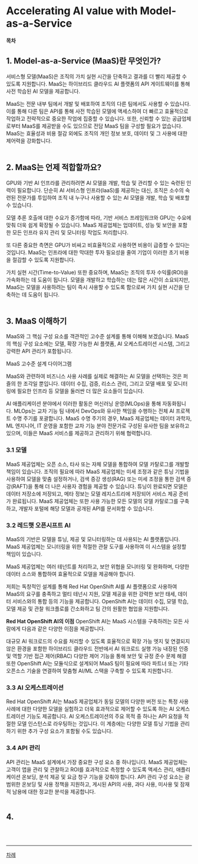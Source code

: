 # Accelerating AI value with Model-as-a-Service

**목차**


## 1. Model-as-a-Service (MaaS)란 무엇인가? 

서비스형 모델(MaaS)은 조직의 가치 실현 시간을 단축하고 결과를 더 빨리 제공할 수 있도록 지원합니다. MaaS는 하이브리드 클라우드 AI 플랫폼의 API 게이트웨이를 통해 사전 학습된 AI 모델을 제공합니다.

MaaS는 전문 내부 팀에서 개발 및 배포하여 조직의 다른 팀에서도 사용할 수 있습니다. 이를 통해 다른 팀은 API를 통해 사전 학습된 모델에 액세스하여 더 빠르고 효율적으로 작업하고 전략적으로 중요한 작업에 집중할 수 있습니다. 또한, 신뢰할 수 있는 공급업체로부터 MaaS를 제공받을 수도 있으므로 전담 MaaS 팀을 구성할 필요가 없습니다. MaaS는 효율성과 비용 절감 외에도 조직의 개인 정보 보호, 데이터 및 그 사용에 대한 제어력을 강화합니다.
<br>
<br>

## 2. MaaS는 언제 적합할까요?

GPU와 기반 AI 인프라를 관리하려면 AI 모델을 개발, 학습 및 관리할 수 있는 숙련된 인력이 필요합니다. 단순히 AI 서비스형 인프라(IaaS)를 제공하는 대신, 조직은 소수의 숙련된 전문가를 투입하여 조직 내 누구나 사용할 수 있는 AI 모델을 개발, 학습 및 배포할 수 있습니다.

모델 추론 호출에 대한 수요가 증가함에 따라, 기반 서비스 프레임워크와 GPU는 수요에 맞춰 더욱 쉽게 확장될 수 있습니다. MaaS 제공업체는 업데이트, 성능 및 보안을 포함한 모든 인프라 유지 관리 및 모니터링 작업도 처리합니다.

또 다른 중요한 측면은 GPU가 비싸고 비효율적으로 사용하면 비용이 급증할 수 있다는 것입니다. MaaS는 인프라에 대한 막대한 투자 필요성을 줄여 기업이 이러한 초기 비용을 절감할 수 있도록 지원합니다.

가치 실현 시간(Time-to-Value) 또한 중요하며, MaaS는 조직의 투자 수익률(ROI)을 가속화하는 데 도움이 됩니다. 모델을 개발하고 학습하는 데는 많은 시간이 소요되지만, MaaS는 모델을 사용하려는 팀이 즉시 사용할 수 있도록 함으로써 가치 실현 시간을 단축하는 데 도움이 됩니다.
<br>
<br>

## 3. MaaS 이해하기

MaaS와 그 핵심 구성 요소를 객관적인 고수준 설계를 통해 이해해 보겠습니다. MaaS의 핵심 구성 요소에는 모델, 확장 가능한 AI 플랫폼, AI 오케스트레이션 시스템, 그리고 강력한 API 관리가 포함됩니다.

MaaS 고수준 설계 다이어그램

MaaS와 관련하여 비즈니스 사용 사례를 실제로 해결하는 AI 모델을 선택하는 것은 퍼즐의 한 조각일 뿐입니다. 데이터 수집, 검증, 리소스 관리, 그리고 모델 배포 및 모니터링에 필요한 인프라 등 모델을 둘러싼 더 많은 요소들이 있습니다.

AI 애플리케이션 분야에서 이러한 활동은 머신러닝 운영(MLOps)을 통해 자동화됩니다. MLOps는 교차 기능 팀 내에서 DevOps와 유사한 책임을 수행하는 전체 AI 프로젝트 수명 주기를 포괄합니다. MaaS 수명 주기의 경우, MaaS 제공업체는 데이터 과학자, ML 엔지니어, IT 운영을 포함한 교차 기능 분야 전문가로 구성된 유사한 팀을 보유하고 있으며, 이들은 MaaS 서비스를 제공하고 관리하기 위해 협력합니다.

### 3.1 모델

MaaS 제공업체는 오픈 소스, 타사 또는 자체 모델을 통합하여 모델 카탈로그를 개발할 책임이 있습니다. 조직의 필요에 따라 MaaS 제공업체는 미세 조정과 같은 튜닝 기법을 사용하여 모델을 맞춤 설정하거나, 검색 증강 생성(RAG) 또는 미세 조정을 통한 검색 증강(RAFT)을 통해 더 나은 사용자 경험을 제공할 수 있습니다. 튜닝이 완료되면 모델은 데이터 저장소에 저장되고, 메타 정보는 모델 레지스트리에 저장되어 서비스 제공 준비가 완료됩니다. MaaS 제공업체는 또한 사용 가능한 모든 모델의 모델 카탈로그를 구축하고, 개발자 포털에 해당 모델과 공개된 API를 문서화할 수 있습니다.
<br>

### 3.2 레드햇 오픈시프트 AI

MaaS의 기반은 모델을 튜닝, 제공 및 모니터링하는 데 사용되는 AI 플랫폼입니다. MaaS 제공업체는 모니터링을 위한 적절한 관찰 도구를 사용하여 이 시스템을 설정할 책임이 있습니다.

MaaS 제공업체는 여러 테넌트를 처리하고, 보안 위협을 모니터링 및 완화하며, 다양한 데이터 소스와 통합하여 효율적으로 모델을 제공해야 합니다.

저희는 독창적인 설계를 통해 Red Hat OpenShift AI를 AI 플랫폼으로 사용하여 MaaS의 요구를 충족하고 멀티 테넌시 지원, 모델 제공을 위한 강력한 보안 태세, 데이터 서비스와의 통합 등의 기능을 제공합니다. OpenShift AI는 데이터 수집, 모델 학습, 모델 제공 및 관찰 워크플로를 간소화하고 팀 간의 원활한 협업을 지원합니다.

**Red Hat OpenShift AI의 이점**
OpenShift AI는 MaaS 시스템을 구축하려는 모든 사람에게 다음과 같은 다양한 이점을 제공합니다.

대규모 AI 워크로드의 수요를 처리할 수 있도록 효율적으로 확장 가능
엣지 및 연결되지 않은 환경을 포함한 하이브리드 클라우드 전반에서 AI 워크로드 실행 가능
내장된 인증 및 역할 기반 접근 제어(RBAC)
다양한 제어 기능을 통해 보안 및 규정 준수 문제 해결
또한 OpenShift AI는 모듈식으로 설계되어 MaaS 팀이 필요에 따라 파트너 또는 기타 오픈소스 기술을 연결하여 맞춤형 AI/ML 스택을 구축할 수 있도록 지원합니다.
<br>

### 3.3 AI 오케스트레이션

Red Hat OpenShift AI는 MaaS 제공업체가 동일 모델의 다양한 버전 또는 특정 사용 사례에 대한 다양한 모델을 실험하고 더욱 효과적으로 제어할 수 있도록 하는 AI 오케스트레이션 기능도 제공합니다. AI 오케스트레이션의 주요 목적 중 하나는 API 요청을 적절한 모델 인스턴스로 라우팅하는 것입니다. 이 계층에는 다양한 모델 튜닝 기법을 관리하기 위한 추가 구성 요소가 포함될 수도 있습니다.
<br>

### 3.4 API 관리

API 관리는 MaaS 설계에서 가장 중요한 구성 요소 중 하나입니다. MaaS 제공업체는 고객이 앱을 관리 및 관찰하고 ROI를 효과적으로 측정할 수 있도록 액세스 관리, 애플리케이션 온보딩, 분석 제공 및 요금 청구 기능을 갖춰야 합니다. API 관리 구성 요소는 광범위한 온보딩 및 사용 정책을 지원하고, 게시된 API의 사용, 과다 사용, 미사용 및 잠재적 남용에 대한 정교한 분석을 제공합니다.
<br>
<br>

## 4. 






<br>
<br>

------
[차례](/README.md)